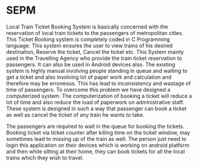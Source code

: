 # SEPM
Local Train Ticket Booking System is basically concerned with the reservation of 
local train tickets to the passengers of metropolitan cities. This Ticket Booking 
system is completely coded in C Programming language. This system ensures the 
user to view trains of his desired destination, Reserve the ticket, Cancel the ticket 
etc. This System mainly used in the Travelling Agency who provide the train 
ticket reservation to passengers. It can also be used in Android devices also. The 
existing system is highly manual involving people standing in queue and waiting 
to get a ticket and also involving lot of paper work and calculation and therefore 
may be erroneous. This has lead to inconsistency and wastage of time of 
passengers. To overcome this problem we have designed a computerized system. 
The computerization of booking a ticket will reduce a lot of time and also reduce 
the load of paperwork on administrative staff. These system is designed in such a 
way that passenger can book a ticket as well as cancel the ticket of any train he 
wants to take.

The passengers are required to wait in the queue for booking the tickets. Booking ticket 
via ticket counter after killing time on the ticket window, may sometimes lead to 
missing up of the train as well. The person just need to login this application on their 
devices which is working on android platform and then while sitting at their home, they 
can book tickets for all the local trains which they wish to travel. 
